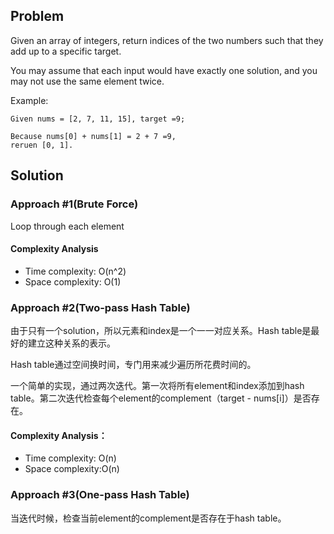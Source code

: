 ## Problem

Given an array of integers, return indices of the two numbers such that they add up to a specific target.

You may assume that each input would have exactly one solution, and you may not use the same element twice.

Example:

```
Given nums = [2, 7, 11, 15], target =9;

Because nums[0] + nums[1] = 2 + 7 =9,
reruen [0, 1].
```

## Solution

### Approach #1(Brute Force)

Loop through each element

#### Complexity Analysis

- Time complexity: O(n^2)
- Space complexity: O(1)

### Approach #2(Two-pass Hash Table)

由于只有一个solution，所以元素和index是一个一一对应关系。Hash table是最好的建立这种关系的表示。

Hash table通过空间换时间，专门用来减少遍历所花费时间的。

一个简单的实现，通过两次迭代。第一次将所有element和index添加到hash table。第二次迭代检查每个element的complement（target - nums[i]）是否存在。

#### Complexity Analysis：

- Time complexity: O(n)
- Space complexity:O(n)

### Approach #3(One-pass Hash Table)

当迭代时候，检查当前element的complement是否存在于hash table。